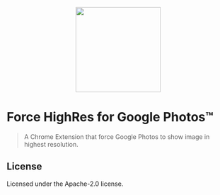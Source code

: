 <p align="center">
  <img width="192" src="https://i.imgur.com/TPPVfRC.png"></img>
</p>

# Force HighRes for Google Photos™

> A Chrome Extension that force Google Photos to show image in highest resolution.

## License 

Licensed under the Apache-2.0 license.
